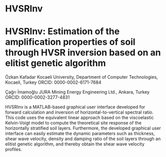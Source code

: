 # HVSRInv
# HVSRInv: Estimation of the amplification properties of soil through HVSR inversion based on an elitist genetic algorithm

Özkan Kafadar 
Kocaeli University, Department of Computer Technologies, Kocaeli, Turkey
ORCID: 0000-0002-6171-7684

Çağrı İmamoğlu
JURA Mining Energy Engineering Ltd., Ankara, Turkey 
ORCID: 0000-0002-3277-4831

HVSRInv is a MATLAB-based graphical user interface developed for forward calculation and inversion of horizontal-to-vertical spectral ratio. This code uses the equivalent linear approach based on the viscoelastic Kelvin-Voigt model to compute the theoretical site response of the horizontally stratified soil layers. Furthermore, the developed graphical user interface can easily estimate the dynamic parameters such as thickness, shear wave velocity, density and damping ratio of the soil layers through an elitist genetic algorithm, and thereby obtain the shear wave velocity profiles.
